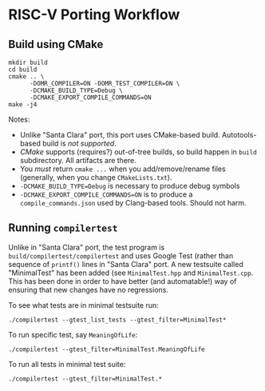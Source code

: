 # RISC-V Porting Workflow

## Build using CMake

```
mkdir build
cd build
cmake .. \
      -DOMR_COMPILER=ON -DOMR_TEST_COMPILER=ON \
      -DCMAKE_BUILD_TYPE=Debug \
      -DCMAKE_EXPORT_COMPILE_COMMANDS=ON
make -j4
```

Notes:

 * Unlike "Santa Clara" port, this port uses CMake-based build. Autotools-based build is *not supported*.
 * *CMake* supports (requires?) out-of-tree builds, so build happen in `build` subdirectory. All artifacts are there.
 * You *must* return `cmake ...` when you add/remove/rename files (generally, when you change `CMakeLists.txt`).
 * `-DCMAKE_BUILD_TYPE=Debug` is necessary to produce debug symbols
 * `-DCMAKE_EXPORT_COMPILE_COMMANDS=ON` is to produce a `compile_commands.json` used by Clang-based tools. Should not harm.

 ## Running `compilertest`

 Unlike in "Santa Clara" port, the test program is `build/compilertest/compilertest` and uses Google Test (rather than sequence of `printf()` lines in "Santa Clara" port. A new testsuite called "MinimalTest" has been added (see `MinimalTest.hpp` and `MinimalTest.cpp`. This has been done in order to have better (and automatable!) way of ensuring that new changes have no regressions.

 To see what tests are in minimal testsuite run:

 ```
 ./compilertest --gtest_list_tests --gtest_filter=MinimalTest*
 ```

 To run specific test, say `MeaningOfLife`:

 ```
 ./compilertest --gtest_filter=MinimalTest.MeaningOfLife
 ```

 To run all tests in minimal test suite:

 ```
 ./compilertest --gtest_filter=MinimalTest.*
 ```



